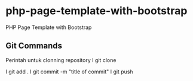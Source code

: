 # php-page-template-with-bootstrap
PHP Page Template with Bootstrap

## Git Commands

Perintah untuk clonning repository
I git clone <repo-url-here>

I git add .
I git commit -m "title of commit"
I git push